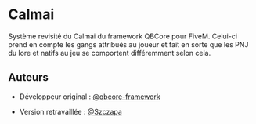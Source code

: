 # Calmai

Système revisité du Calmai du framework QBCore pour FiveM. Celui-ci prend en compte les gangs attribués au joueur et fait en sorte que les PNJ du lore et natifs au jeu se comportent différemment selon cela.

## Auteurs

- Développeur original : [@qbcore-framework](https://github.com/qbcore-framework)

- Version retravaillée : [@Szczapa](https://github.com/Szczapa)

